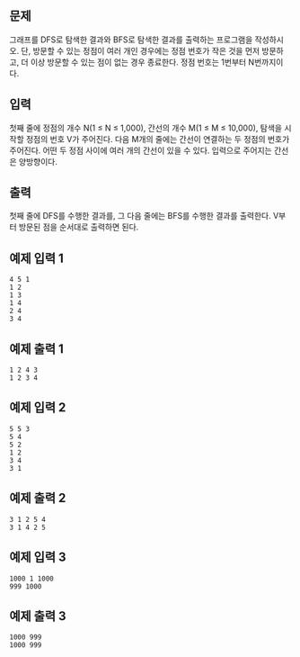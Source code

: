 ## 문제
그래프를 DFS로 탐색한 결과와 BFS로 탐색한 결과를 출력하는 프로그램을 작성하시오. 단, 방문할 수 있는 정점이 여러 개인 경우에는 정점 번호가 작은 것을 먼저 방문하고, 더 이상 방문할 수 있는 점이 없는 경우 종료한다. 정점 번호는 1번부터 N번까지이다.

## 입력
첫째 줄에 정점의 개수 N(1 ≤ N ≤ 1,000), 간선의 개수 M(1 ≤ M ≤ 10,000), 탐색을 시작할 정점의 번호 V가 주어진다. 다음 M개의 줄에는 간선이 연결하는 두 정점의 번호가 주어진다. 어떤 두 정점 사이에 여러 개의 간선이 있을 수 있다. 입력으로 주어지는 간선은 양방향이다.

## 출력
첫째 줄에 DFS를 수행한 결과를, 그 다음 줄에는 BFS를 수행한 결과를 출력한다. V부터 방문된 점을 순서대로 출력하면 된다.

## 예제 입력 1 
```
4 5 1
1 2
1 3
1 4
2 4
3 4
```
## 예제 출력 1 
```
1 2 4 3
1 2 3 4
```
## 예제 입력 2 
```
5 5 3
5 4
5 2
1 2
3 4
3 1
```
## 예제 출력 2 
```
3 1 2 5 4
3 1 4 2 5
```
## 예제 입력 3 
```
1000 1 1000
999 1000
```
## 예제 출력 3 
```
1000 999
1000 999
```